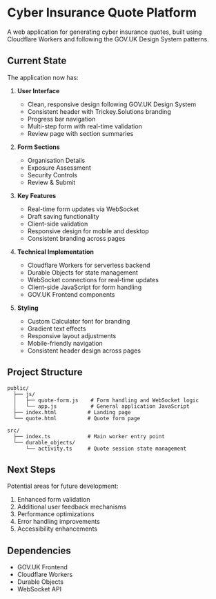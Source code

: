 # Cyber Insurance Quote Platform

A web application for generating cyber insurance quotes, built using Cloudflare Workers and following the GOV.UK Design System patterns.

## Current State

The application now has:

1. **User Interface**
   - Clean, responsive design following GOV.UK Design System
   - Consistent header with Trickey.Solutions branding
   - Progress bar navigation
   - Multi-step form with real-time validation
   - Review page with section summaries

2. **Form Sections**
   - Organisation Details
   - Exposure Assessment
   - Security Controls
   - Review & Submit

3. **Key Features**
   - Real-time form updates via WebSocket
   - Draft saving functionality
   - Client-side validation
   - Responsive design for mobile and desktop
   - Consistent branding across pages

4. **Technical Implementation**
   - Cloudflare Workers for serverless backend
   - Durable Objects for state management
   - WebSocket connections for real-time updates
   - Client-side JavaScript for form handling
   - GOV.UK Frontend components

5. **Styling**
   - Custom Calculator font for branding
   - Gradient text effects
   - Responsive layout adjustments
   - Mobile-friendly navigation
   - Consistent header design across pages

## Project Structure

```
public/
  ├── js/
  │   ├── quote-form.js    # Form handling and WebSocket logic
  │   └── app.js           # General application JavaScript
  ├── index.html          # Landing page
  └── quote.html          # Quote form page

src/
  ├── index.ts            # Main worker entry point
  └── durable_objects/
      └── activity.ts     # Quote session state management
```

## Next Steps

Potential areas for future development:
1. Enhanced form validation
2. Additional user feedback mechanisms
3. Performance optimizations
4. Error handling improvements
5. Accessibility enhancements

## Dependencies

- GOV.UK Frontend
- Cloudflare Workers
- Durable Objects
- WebSocket API 
